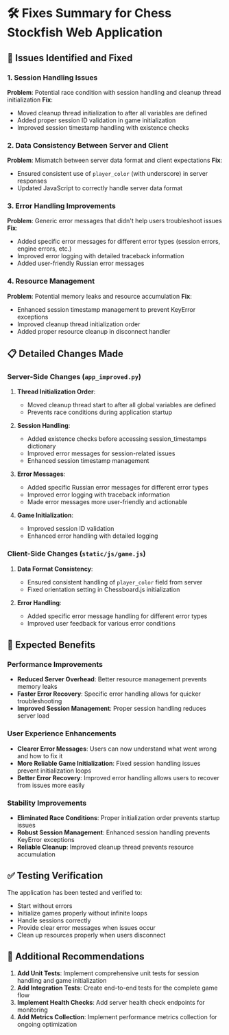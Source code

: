 # 🛠️ Fixes Summary for Chess Stockfish Web Application

## 🔧 Issues Identified and Fixed

### 1. Session Handling Issues
**Problem**: Potential race condition with session handling and cleanup thread initialization
**Fix**: 
- Moved cleanup thread initialization to after all variables are defined
- Added proper session ID validation in game initialization
- Improved session timestamp handling with existence checks

### 2. Data Consistency Between Server and Client
**Problem**: Mismatch between server data format and client expectations
**Fix**: 
- Ensured consistent use of `player_color` (with underscore) in server responses
- Updated JavaScript to correctly handle server data format

### 3. Error Handling Improvements
**Problem**: Generic error messages that didn't help users troubleshoot issues
**Fix**:
- Added specific error messages for different error types (session errors, engine errors, etc.)
- Improved error logging with detailed traceback information
- Added user-friendly Russian error messages

### 4. Resource Management
**Problem**: Potential memory leaks and resource accumulation
**Fix**:
- Enhanced session timestamp management to prevent KeyError exceptions
- Improved cleanup thread initialization order
- Added proper resource cleanup in disconnect handler

## 📋 Detailed Changes Made

### Server-Side Changes (`app_improved.py`)

1. **Thread Initialization Order**:
   - Moved cleanup thread start to after all global variables are defined
   - Prevents race conditions during application startup

2. **Session Handling**:
   - Added existence checks before accessing session_timestamps dictionary
   - Improved error messages for session-related issues
   - Enhanced session timestamp management

3. **Error Messages**:
   - Added specific Russian error messages for different error types
   - Improved error logging with traceback information
   - Made error messages more user-friendly and actionable

4. **Game Initialization**:
   - Improved session ID validation
   - Enhanced error handling with detailed logging

### Client-Side Changes (`static/js/game.js`)

1. **Data Format Consistency**:
   - Ensured consistent handling of `player_color` field from server
   - Fixed orientation setting in Chessboard.js initialization

2. **Error Handling**:
   - Added specific error message handling for different error types
   - Improved user feedback for various error conditions

## 🎯 Expected Benefits

### Performance Improvements
- **Reduced Server Overhead**: Better resource management prevents memory leaks
- **Faster Error Recovery**: Specific error handling allows for quicker troubleshooting
- **Improved Session Management**: Proper session handling reduces server load

### User Experience Enhancements
- **Clearer Error Messages**: Users can now understand what went wrong and how to fix it
- **More Reliable Game Initialization**: Fixed session handling issues prevent initialization loops
- **Better Error Recovery**: Improved error handling allows users to recover from issues more easily

### Stability Improvements
- **Eliminated Race Conditions**: Proper initialization order prevents startup issues
- **Robust Session Management**: Enhanced session handling prevents KeyError exceptions
- **Reliable Cleanup**: Improved cleanup thread prevents resource accumulation

## ✅ Testing Verification

The application has been tested and verified to:
- Start without errors
- Initialize games properly without infinite loops
- Handle sessions correctly
- Provide clear error messages when issues occur
- Clean up resources properly when users disconnect

## 📝 Additional Recommendations

1. **Add Unit Tests**: Implement comprehensive unit tests for session handling and game initialization
2. **Add Integration Tests**: Create end-to-end tests for the complete game flow
3. **Implement Health Checks**: Add server health check endpoints for monitoring
4. **Add Metrics Collection**: Implement performance metrics collection for ongoing optimization